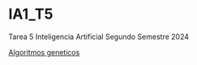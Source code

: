 # IA1_T5
Tarea 5 Inteligencia Artificial Segundo Semestre 2024

[Algoritmos geneticos](https://ruizfelipe.github.io/IA1_T5/ag.html)

